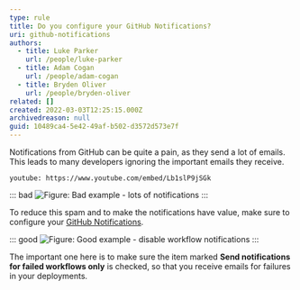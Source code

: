```yaml
---
type: rule
title: Do you configure your GitHub Notifications?
uri: github-notifications
authors:
  - title: Luke Parker
    url: /people/luke-parker
  - title: Adam Cogan
    url: /people/adam-cogan
  - title: Bryden Oliver
    url: /people/bryden-oliver
related: []
created: 2022-03-03T12:25:15.000Z
archivedreason: null
guid: 10489ca4-5e42-49af-b502-d3572d573e7f
---
```

Notifications from GitHub can be quite a pain, as they send a lot of emails. This leads to many developers ignoring the important emails they receive.

`youtube: https://www.youtube.com/embed/Lb1slP9jSGk`

<!--endintro-->

::: bad
![Figure: Bad example - lots of notifications](./notifications.png)
:::

To reduce this spam and to make the notifications have value, make sure to configure your [GitHub Notifications](https://github.com/settings/notifications). 

::: good
![Figure: Good example - disable workflow notifications](screen-shot-2022-03-03-at-2.20.33-pm.png)
:::

The important one here is to make sure the item marked **Send notifications for failed workflows only** is checked, so that you receive emails for failures in your deployments.
